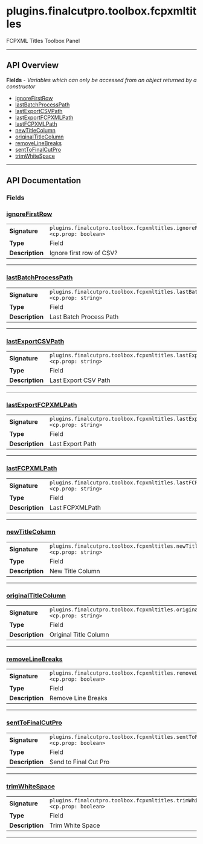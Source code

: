 # plugins.finalcutpro.toolbox.fcpxmltitles

FCPXML Titles Toolbox Panel

---

## API Overview
**Fields** - _Variables which can only be accessed from an object returned by a constructor_
 * [ignoreFirstRow](#ignorefirstrow)
 * [lastBatchProcessPath](#lastbatchprocesspath)
 * [lastExportCSVPath](#lastexportcsvpath)
 * [lastExportFCPXMLPath](#lastexportfcpxmlpath)
 * [lastFCPXMLPath](#lastfcpxmlpath)
 * [newTitleColumn](#newtitlecolumn)
 * [originalTitleColumn](#originaltitlecolumn)
 * [removeLineBreaks](#removelinebreaks)
 * [sentToFinalCutPro](#senttofinalcutpro)
 * [trimWhiteSpace](#trimwhitespace)


---

## API Documentation

### Fields


### [ignoreFirstRow](#ignorefirstrow)

|                                             |                                                                                     |
| --------------------------------------------|-------------------------------------------------------------------------------------|
| **Signature**                               | `plugins.finalcutpro.toolbox.fcpxmltitles.ignoreFirstRow <cp.prop: boolean>`                                                                    |
| **Type**                                    | Field                                                                     |
| **Description**                             | Ignore first row of CSV?                                                                     |

---

### [lastBatchProcessPath](#lastbatchprocesspath)

|                                             |                                                                                     |
| --------------------------------------------|-------------------------------------------------------------------------------------|
| **Signature**                               | `plugins.finalcutpro.toolbox.fcpxmltitles.lastBatchProcessPath <cp.prop: string>`                                                                    |
| **Type**                                    | Field                                                                     |
| **Description**                             | Last Batch Process Path                                                                     |

---

### [lastExportCSVPath](#lastexportcsvpath)

|                                             |                                                                                     |
| --------------------------------------------|-------------------------------------------------------------------------------------|
| **Signature**                               | `plugins.finalcutpro.toolbox.fcpxmltitles.lastExportCSVPath <cp.prop: string>`                                                                    |
| **Type**                                    | Field                                                                     |
| **Description**                             | Last Export CSV Path                                                                     |

---

### [lastExportFCPXMLPath](#lastexportfcpxmlpath)

|                                             |                                                                                     |
| --------------------------------------------|-------------------------------------------------------------------------------------|
| **Signature**                               | `plugins.finalcutpro.toolbox.fcpxmltitles.lastExportFCPXMLPath <cp.prop: string>`                                                                    |
| **Type**                                    | Field                                                                     |
| **Description**                             | Last Export Path                                                                     |

---

### [lastFCPXMLPath](#lastfcpxmlpath)

|                                             |                                                                                     |
| --------------------------------------------|-------------------------------------------------------------------------------------|
| **Signature**                               | `plugins.finalcutpro.toolbox.fcpxmltitles.lastFCPXMLPath <cp.prop: string>`                                                                    |
| **Type**                                    | Field                                                                     |
| **Description**                             | Last FCPXMLPath                                                                     |

---

### [newTitleColumn](#newtitlecolumn)

|                                             |                                                                                     |
| --------------------------------------------|-------------------------------------------------------------------------------------|
| **Signature**                               | `plugins.finalcutpro.toolbox.fcpxmltitles.newTitleColumn <cp.prop: string>`                                                                    |
| **Type**                                    | Field                                                                     |
| **Description**                             | New Title Column                                                                     |

---

### [originalTitleColumn](#originaltitlecolumn)

|                                             |                                                                                     |
| --------------------------------------------|-------------------------------------------------------------------------------------|
| **Signature**                               | `plugins.finalcutpro.toolbox.fcpxmltitles.originalTitleColumn <cp.prop: string>`                                                                    |
| **Type**                                    | Field                                                                     |
| **Description**                             | Original Title Column                                                                     |

---

### [removeLineBreaks](#removelinebreaks)

|                                             |                                                                                     |
| --------------------------------------------|-------------------------------------------------------------------------------------|
| **Signature**                               | `plugins.finalcutpro.toolbox.fcpxmltitles.removeLineBreaks <cp.prop: boolean>`                                                                    |
| **Type**                                    | Field                                                                     |
| **Description**                             | Remove Line Breaks                                                                     |

---

### [sentToFinalCutPro](#senttofinalcutpro)

|                                             |                                                                                     |
| --------------------------------------------|-------------------------------------------------------------------------------------|
| **Signature**                               | `plugins.finalcutpro.toolbox.fcpxmltitles.sentToFinalCutPro <cp.prop: boolean>`                                                                    |
| **Type**                                    | Field                                                                     |
| **Description**                             | Send to Final Cut Pro                                                                     |

---

### [trimWhiteSpace](#trimwhitespace)

|                                             |                                                                                     |
| --------------------------------------------|-------------------------------------------------------------------------------------|
| **Signature**                               | `plugins.finalcutpro.toolbox.fcpxmltitles.trimWhiteSpace <cp.prop: boolean>`                                                                    |
| **Type**                                    | Field                                                                     |
| **Description**                             | Trim White Space                                                                     |

---
